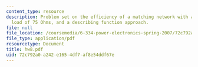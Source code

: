 ```yaml
---
content_type: resource
description: Problem set on the efficiency of a matching network with a resistive
  load of 75 Ohms, and a describing function approach.
file: null
file_location: /coursemedia/6-334-power-electronics-spring-2007/72c792a0a242e1654df7af8e54ddf67e_hw8.pdf
file_type: application/pdf
resourcetype: Document
title: hw8.pdf
uid: 72c792a0-a242-e165-4df7-af8e54ddf67e
---
```

